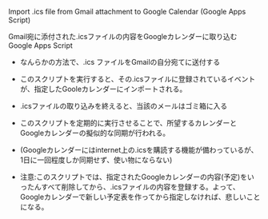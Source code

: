 Import .ics file from Gmail attachment to Google Calendar (Google Apps Script)

Gmail宛に添付された.icsファイルの内容をGoogleカレンダーに取り込む Google Apps Script

- なんらかの方法で、.ics ファイルをGmailの自分宛てに送付する
- このスクリプトを実行すると、その.icsファイルに登録されているイベントが、指定したGooleカレンダーにインポートされる。
- .icsファイルの取り込みを終えると、当該のメールはゴミ箱に入る
- このスクリプトを定期的に実行させることで、所望するカレンダーとGoogleカレンダーの擬似的な同期が行われる。
- (Googleカレンダーにはinternet上の.icsを購読する機能が備わっているが、1日に一回程度しか同期せず、使い物にならない)

- 注意:このスクリプトでは、指定されたGoogleカレンダーの内容(予定)をいったんすべて削除してから、.icsファイルの内容を登録する。よって、Googleカレンダーで新しい予定表を作ってから指定しなければ、悲しいことになる。
